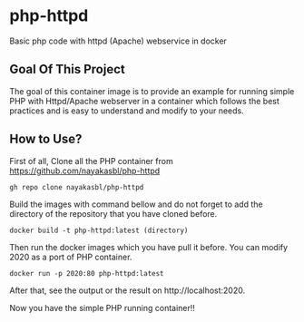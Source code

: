 # php-httpd
Basic php code with httpd (Apache) webservice in docker

## Goal Of This Project
The goal of this container image is to provide an example for running simple PHP with Httpd/Apache webserver in a container which follows the best practices and is easy to understand and modify to your needs.

## How to Use?
First of all, Clone all the PHP container from https://github.com/nayakasbl/php-httpd
<pre><code>gh repo clone nayakasbl/php-httpd</code></pre>
Build the images with command bellow and do not forget to add the directory of the repository that you have cloned before.
<pre><code>docker build -t php-httpd:latest (directory)</code></pre>
Then run the docker images which you have pull it before. You can modify 2020 as a port of PHP container. 
<pre><code>docker run -p 2020:80 php-httpd:latest </code></pre>
After that, see the output or the result on http://localhost:2020. 

Now you have the simple PHP running container!! 
